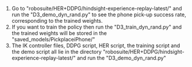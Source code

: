 1. Go to "robosuite/HER+DDPG/hindsight-experience-replay-latest/" and run the "D3_demo_dyn_rand.py" to see the phone pick-up success rate, corresponding to the trained weights. 
2. If you want to train the policy then run the "D3_train_dyn_rand.py" and the trained weights will be stored in the "saved_models/PickplaceiPhone/" 
3. The IK controller files, DDPG script, HER script, the training script and the demo script all lie in the directory "robosuite/HER+DDPG/hindsight-experience-replay-latest/" and run the "D3_demo_dyn_rand.py" 

